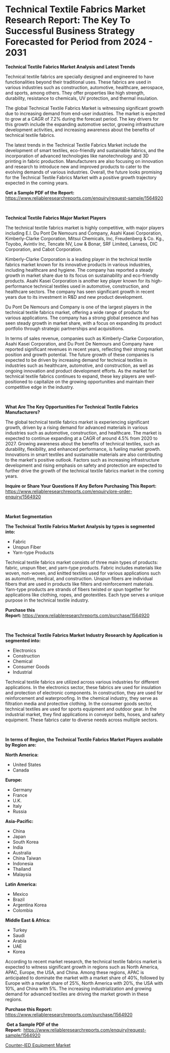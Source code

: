 <p><h1>Technical Textile Fabrics Market Research Report: The Key To Successful Business Strategy Forecasted for Period from 2024 - 2031</h1></p><p><strong>Technical Textile Fabrics Market Analysis and Latest Trends</strong></p>
<p><p>Technical textile fabrics are specially designed and engineered to have functionalities beyond their traditional uses. These fabrics are used in various industries such as construction, automotive, healthcare, aerospace, and sports, among others. They offer properties like high strength, durability, resistance to chemicals, UV protection, and thermal insulation.</p><p>The global Technical Textile Fabrics Market is witnessing significant growth due to increasing demand from end-user industries. The market is expected to grow at a CAGR of 7.2% during the forecast period. The key drivers for this growth include the expanding automotive sector, growing infrastructure development activities, and increasing awareness about the benefits of technical textile fabrics.</p><p>The latest trends in the Technical Textile Fabrics Market include the development of smart textiles, eco-friendly and sustainable fabrics, and the incorporation of advanced technologies like nanotechnology and 3D printing in fabric production. Manufacturers are also focusing on innovation and research to introduce new and improved products to cater to the evolving demands of various industries. Overall, the future looks promising for the Technical Textile Fabrics Market with a positive growth trajectory expected in the coming years.</p></p>
<p><strong>Get a Sample PDF of the Report:&nbsp;</strong> <a href="https://www.reliableresearchreports.com/enquiry/request-sample/1564920">https://www.reliableresearchreports.com/enquiry/request-sample/1564920</a></p>
<p>&nbsp;</p>
<p><strong>Technical Textile Fabrics Major Market Players</strong></p>
<p><p>The technical textile fabrics market is highly competitive, with major players including E.I. Du Pont De Nemours and Company, Asahi Kasei Corporation, Kimberly-Clarke Corporation, Mitsui Chemicals, Inc, Freudenberg & Co. Kg., Toyobo, Avintiv Inc, Tencate NV, Low & Bonar, SRF Limited, Lanxess, DIC Corporation, and Cabot Corporation.</p><p>Kimberly-Clarke Corporation is a leading player in the technical textile fabrics market known for its innovative products in various industries, including healthcare and hygiene. The company has reported a steady growth in market share due to its focus on sustainability and eco-friendly products. Asahi Kasei Corporation is another key player known for its high-performance technical textiles used in automotive, construction, and healthcare sectors. The company has seen significant growth in recent years due to its investment in R&D and new product development.</p><p>Du Pont De Nemours and Company is one of the largest players in the technical textile fabrics market, offering a wide range of products for various applications. The company has a strong global presence and has seen steady growth in market share, with a focus on expanding its product portfolio through strategic partnerships and acquisitions.</p><p>In terms of sales revenue, companies such as Kimberly-Clarke Corporation, Asahi Kasei Corporation, and Du Pont De Nemours and Company have reported significant revenues in recent years, reflecting their strong market position and growth potential. The future growth of these companies is expected to be driven by increasing demand for technical textiles in industries such as healthcare, automotive, and construction, as well as ongoing innovation and product development efforts. As the market for technical textile fabrics continues to expand, these key players are well-positioned to capitalize on the growing opportunities and maintain their competitive edge in the industry.</p></p>
<p>&nbsp;</p>
<p><strong>What Are The Key Opportunities For Technical Textile Fabrics Manufacturers?</strong></p>
<p><p>The global technical textile fabrics market is experiencing significant growth, driven by a rising demand for advanced materials in various industries such as automotive, construction, and healthcare. The market is expected to continue expanding at a CAGR of around 4.5% from 2020 to 2027. Growing awareness about the benefits of technical textiles, such as durability, flexibility, and enhanced performance, is fueling market growth. Innovations in smart textiles and sustainable materials are also contributing to the market's positive outlook. Factors such as increasing infrastructure development and rising emphasis on safety and protection are expected to further drive the growth of the technical textile fabrics market in the coming years.</p></p>
<p><strong>Inquire or Share Your Questions If Any Before Purchasing This Report:</strong> <a href="https://www.reliableresearchreports.com/enquiry/pre-order-enquiry/1564920">https://www.reliableresearchreports.com/enquiry/pre-order-enquiry/1564920</a></p>
<p>&nbsp;</p>
<p><strong>Market Segmentation</strong></p>
<p><strong>The Technical Textile Fabrics Market Analysis by types is segmented into:</strong></p>
<p><ul><li>Fabric</li><li>Unspun Fiber</li><li>Yarn-type Products</li></ul></p>
<p><p>Technical textile fabrics market consists of three main types of products: fabric, unspun fiber, and yarn-type products. Fabric includes materials like woven, non-woven, and knitted textiles used for various applications such as automotive, medical, and construction. Unspun fibers are individual fibers that are used in products like filters and reinforcement materials. Yarn-type products are strands of fibers twisted or spun together for applications like clothing, ropes, and geotextiles. Each type serves a unique purpose in the technical textile industry.</p></p>
<p><strong>Purchase this Report:&nbsp;</strong><a href="https://www.reliableresearchreports.com/purchase/1564920">https://www.reliableresearchreports.com/purchase/1564920</a></p>
<p>&nbsp;</p>
<p><strong>The Technical Textile Fabrics Market Industry Research by Application is segmented into:</strong></p>
<p><ul><li>Electronics</li><li>Construction</li><li>Chemical</li><li>Consumer Goods</li><li>Industrial</li></ul></p>
<p><p>Technical textile fabrics are utilized across various industries for different applications. In the electronics sector, these fabrics are used for insulation and protection of electronic components. In construction, they are used for reinforcement and waterproofing. In the chemical industry, they serve as filtration media and protective clothing. In the consumer goods sector, technical textiles are used for sports equipment and outdoor gear. In the industrial market, they find applications in conveyor belts, hoses, and safety equipment. These fabrics cater to diverse needs across multiple sectors.</p></p>
<p>&nbsp;</p>
<p><strong>In terms of Region, the Technical Textile Fabrics Market Players available by Region are:</strong></p>
<p>
    <p> <strong> North America: </strong>
        <ul>
            <li>United States</li>
            <li>Canada</li>
        </ul>
        </p> 
    <p> <strong> Europe: </strong>
        <ul>
            <li>Germany</li>
            <li>France</li>
            <li>U.K.</li>
            <li>Italy</li>
            <li>Russia</li>
        </ul>
        </p> 
    <p> <strong> Asia-Pacific: </strong>
        <ul>
            <li>China</li>
            <li>Japan</li>
            <li>South Korea</li>
            <li>India</li>
            <li>Australia</li>
            <li>China Taiwan</li>
            <li>Indonesia</li>
            <li>Thailand</li>
            <li>Malaysia</li>
        </ul>
        </p> 
    <p> <strong> Latin America: </strong>
        <ul>
            <li>Mexico</li>
            <li>Brazil</li>
            <li>Argentina Korea</li>
            <li>Colombia</li>
        </ul>
        </p> 
    <p> <strong> Middle East & Africa: </strong>
        <ul>
            <li>Turkey</li>
            <li>Saudi</li>
            <li>Arabia</li>
            <li>UAE</li>
            <li>Korea</li>
        </ul>
    </p>
    </p>
<p><p>According to recent market research, the technical textile fabrics market is expected to witness significant growth in regions such as North America, APAC, Europe, the USA, and China. Among these regions, APAC is anticipated to dominate the market with a market share of 40%, followed by Europe with a market share of 25%, North America with 20%, the USA with 10%, and China with 5%. The increasing industrialization and growing demand for advanced textiles are driving the market growth in these regions.</p></p>
<p><strong>Purchase this Report: </strong><a href="https://www.reliableresearchreports.com/purchase/1564920">https://www.reliableresearchreports.com/purchase/1564920</a></p>
<p>&nbsp;<strong>Get a Sample PDF of the Report:&nbsp;&nbsp;</strong><a href="https://www.reliableresearchreports.com/enquiry/request-sample/1564920">https://www.reliableresearchreports.com/enquiry/request-sample/1564920</a></p>
<p><strong></strong></p>
<p><p><a href="https://copper-carbon-84f.notion.site/Counter-IED-Equipment-Market-Size-Market-Trends-and-Growth-Outlook-forecasted-for-period-from-2024-a0d950fad9ff47cc87a1c81b750f5918">Counter-IED Equipment Market</a></p></p>